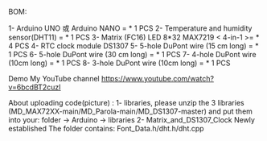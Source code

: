 BOM:

1- Arduino UNO 或 Arduino NANO = * 1 PCS
2- Temperature and humidity sensor(DHT11) = * 1 PCS
3- Matrix (FC16) LED 8*32 MAX7219 < 4-in-1 >= * 4 PCS
4- RTC clock module DS1307
5- 5-hole DuPont wire (15 cm long) = * 1 PCS
6- 5-hole DuPont wire (30 cm long)  = * 1 PCS
7- 4-hole DuPont wire (10cm long)  = * 1 PCS
8- 3-hole DuPont wire (10cm long)  = * 1 PCS

Demo My YouTube channel
https://www.youtube.com/watch?v=6bcdBT2cuzI

About uploading code(picture) :
1- libraries, please unzip the 3 libraries (MD_MAX72XX-main/MD_Parola-main/MD_DS1307-master) and put them into your: folder -> Arduino -> libraries
2- Matrix_and_DS1307_Clock Newly established The folder contains: Font_Data.h/dht.h/dht.cpp 




